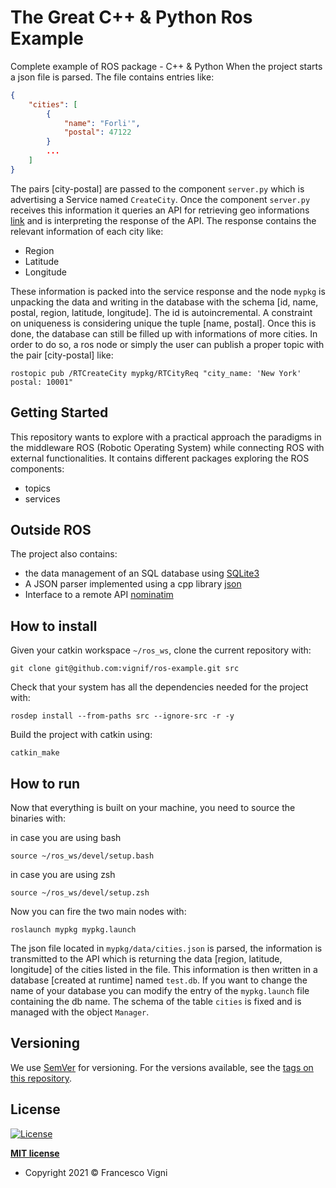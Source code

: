 # The Great C++ & Python Ros Example

Complete example of ROS package - C++ & Python
When the project starts a json file is parsed. The file contains entries like:
```json
{
    "cities": [
        {
            "name": "Forli'",
            "postal": 47122
        }
        ...
    ]
}
```
The pairs [city-postal] are passed to the component `server.py` which is advertising a Service named `CreateCity`. Once the component `server.py` receives this information it queries an API for retrieving geo informations [link](https://nominatim.openstreetmap.org) and is interpreting the response of the API. The response contains the relevant information of each city like:
- Region
- Latitude
- Longitude

These information is packed into the service response and the node `mypkg` is unpacking the data and writing in the database with the schema [id, name, postal, region, latitude, longitude]. The id is autoincremental. A constraint on uniqueness is considering unique the tuple [name, postal].
Once this is done, the database can still be filled up with informations of more cities. In order to do so, a ros node or simply the user can publish a proper topic with the pair [city-postal] like:

```
rostopic pub /RTCreateCity mypkg/RTCityReq "city_name: 'New York'
postal: 10001"
```


## Getting Started

This repository wants to explore with a practical approach the paradigms in the middleware ROS (Robotic Operating System) while connecting ROS with external functionalities. It contains different packages exploring the ROS components:
- topics
- services

## Outside ROS
The project also contains:
- the data management of an SQL database using [SQLite3](https://www.sqlite.org/)
- A JSON parser implemented using a cpp library [json](https://github.com/open-source-parsers/jsoncpp)
- Interface to a remote API [nominatim](https://nominatim.openstreetmap.org)

## How to install
Given your catkin workspace `~/ros_ws`, clone the current repository with:

```
git clone git@github.com:vignif/ros-example.git src
```

Check that your system has all the dependencies needed for the project with:

```
rosdep install --from-paths src --ignore-src -r -y
```

Build the project with catkin using:

```
catkin_make
```

## How to run

Now that everything is built on your machine, you need to source the binaries with:

in case you are using bash
```
source ~/ros_ws/devel/setup.bash
```

in case you are using zsh
```
source ~/ros_ws/devel/setup.zsh
```

Now you can fire the two main nodes with:
```
roslaunch mypkg mypkg.launch
```

The json file located in `mypkg/data/cities.json` is parsed, the information is transmitted to the API which is returning the data [region, latitude, longitude] of the cities listed in the file.
This information is then written in a database [created at runtime] named `test.db`.
If you want to change the name of your database you can modify the entry of the `mypkg.launch` file containing the db name.
The schema of the table `cities` is fixed and is managed with the object `Manager`.

## Versioning

We use [SemVer](http://semver.org/) for versioning. For the versions available, see the [tags on this repository](https://github.com/vignif/ros-example/tags). 


## License

[![License](http://img.shields.io/:license-mit-blue.svg?style=flat-square)](http://badges.mit-license.org)

**[MIT license](http://opensource.org/licenses/mit-license.php)**
- Copyright 2021 © Francesco Vigni